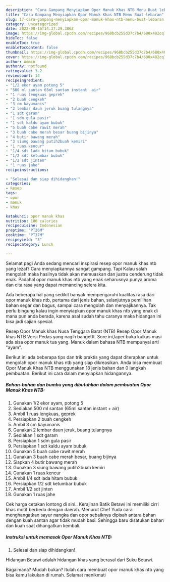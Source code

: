 ```yaml
---
description: "Cara Gampang Menyiapkan Opor Manuk Khas NTB Menu Buat lebaran"
title: "Cara Gampang Menyiapkan Opor Manuk Khas NTB Menu Buat lebaran"
slug: 17-cara-gampang-menyiapkan-opor-manuk-khas-ntb-menu-buat-lebaran
category: Uncategorized
date: 2022-08-16T14:37:29.386Z
image: https://img-global.cpcdn.com/recipes/968bcb255d37c7b4/680x482cq70/opor-manuk-khas-ntb-foto-resep-utama.jpg
hideToc: false
enableToc: true
enableTocContent: false
thumbnail: https://img-global.cpcdn.com/recipes/968bcb255d37c7b4/680x482cq70/opor-manuk-khas-ntb-foto-resep-utama.jpg
cover: https://img-global.cpcdn.com/recipes/968bcb255d37c7b4/680x482cq70/opor-manuk-khas-ntb-foto-resep-utama.jpg
author: Admin
authorAv: notfound
ratingvalue: 3.2
reviewcount: 14
recipeingredient:
- "1/2 ekor ayam potong 5"
- "500 ml santan 65ml santan instant  air"
- "1 ruas lengkuas geprek"
- "2 buah cengkeh"
- "3 cm kayumanis"
- "2 lembar daun jeruk buang tulangnya"
- "1 sdt garam"
- "1 sdm gula pasir"
- "1 sdt kaldu ayam bubuk"
- "5 buah cabe rawit merah"
- "3 buah cabe merah besar buang bijinya"
- "4 butir bawang merah"
- "3 siung bawang putih2buah kemiri"
- "1 ruas kencur"
- "1/4 sdt lada hitam bubuk"
- "1/2 sdt ketumbar bubuk"
- "1/2 sdt jinten"
- "1 ruas jahe"
recipeinstructions:

- "Selesai dan siap dihidangkan!"
categories:
- Resep
tags:
- opor
- manuk
- khas

katakunci: opor manuk khas 
nutrition: 186 calories
recipecuisine: Indonesian
preptime: "PT26M"
cooktime: "PT37M"
recipeyield: "3"
recipecategory: Lunch

---
```



Selamat pagi Anda sedang mencari inspirasi resep opor manuk khas ntb yang lezat? Cara menyiapkannya sangat gampang. Tapi Kalau salah mengolah maka hasilnya tidak akan memuaskan dan justru cenderung tidak enak. Padahal opor manuk khas ntb yang enak seharusnya punya aroma dan cita rasa yang dapat memancing selera kita.


Ada beberapa hal yang sedikit banyak mempengaruhi kualitas rasa dari opor manuk khas ntb, pertama dari jenis bahan, selanjutnya pemilihan bahan segar dan bagus, sampai cara mengolah dan menyajikannya. Tak perlu bingung kalau ingin menyiapkan opor manuk khas ntb yang enak di mana pun anda berada, karena asal sudah tahu caranya maka hidangan ini bisa jadi sajian spesial.

Resep Opor Manuk khas Nusa Tenggara Barat (NTB) Resep Opor Manuk khas NTB Versi Pedas yang nagih bangettt. Sore ini,laper buka kulkas masi ada sisa opor manuk tua yang. Manuk dalam bahasa NTB mempunyai arti &#34;ayam&#34;.


Berikut ini ada beberapa tips dan trik praktis yang dapat diterapkan untuk mengolah opor manuk khas ntb yang siap dikreasikan. Anda bisa membuat Opor Manuk Khas NTB menggunakan 18 jenis bahan dan 0 langkah pembuatan. Berikut ini cara dalam menyiapkan hidangannya.

<!--inarticleads1-->

##### Bahan-bahan dan bumbu yang dibutuhkan dalam pembuatan Opor Manuk Khas NTB:

1. Gunakan 1/2 ekor ayam, potong 5
1. Sediakan 500 ml santan (65ml santan instant + air)
1. Ambil 1 ruas lengkuas, geprek
1. Persiapkan 2 buah cengkeh
1. Ambil 3 cm kayumanis
1. Gunakan 2 lembar daun jeruk, buang tulangnya
1. Sediakan 1 sdt garam
1. Persiapkan 1 sdm gula pasir
1. Persiapkan 1 sdt kaldu ayam bubuk
1. Gunakan 5 buah cabe rawit merah
1. Gunakan 3 buah cabe merah besar, buang bijinya
1. Siapkan 4 butir bawang merah
1. Gunakan 3 siung bawang putih2buah kemiri
1. Gunakan 1 ruas kencur
1. Ambil 1/4 sdt lada hitam bubuk
1. Persiapkan 1/2 sdt ketumbar bubuk
1. Ambil 1/2 sdt jinten
1. Gunakan 1 ruas jahe


Cek harga cetakan lontong di sini.. Kerajinan Batik Betawi ini memiliki cirri khas motif berbeda dengan daerah. Menurut Chef Yuda cara menghangatkan sayur nangka dan opor sebaiknya dipisah antara bahan dengan kuah santan agar tidak mudah basi. Sehingga baru disatukan bahan dan kuah saat dihangatkan kembali. 

<!--inarticleads2-->

##### Instruksi untuk memasak Opor Manuk Khas NTB:


1. Selesai dan siap dihidangkan!

Hidangan Betawi adalah hidangan khas yang berasal dari Suku Betawi. 

Bagaimana? Mudah bukan? Itulah cara membuat opor manuk khas ntb yang bisa kamu lakukan di rumah. Selamat menikmati
